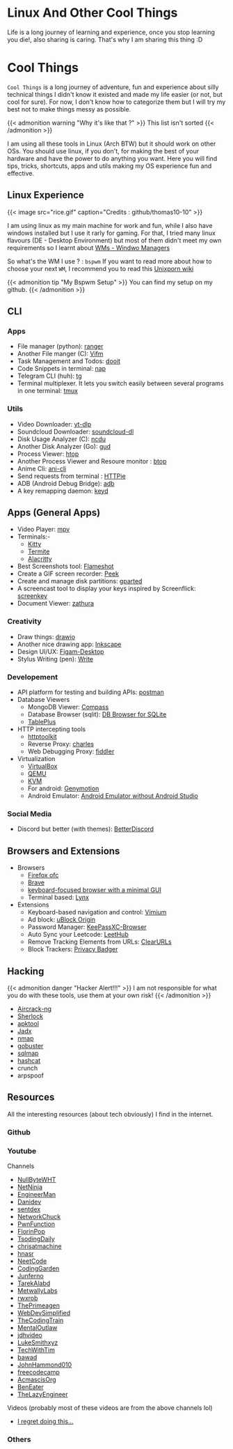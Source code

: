 # Linux And Other Cool Things


Life is a long journey of learning and experience, once you stop learning you die!, also sharing is caring.
That's why I am sharing this thing :D
<!--more-->

# Cool Things

`Cool Things` is a long journey of adventure, fun and experience about silly technical things I didn't know it existed and made my life easier (or not, but cool for sure). For now, I don't know how to categorize them but I will try my best not to make things messy as possible.

{{< admonition warning "Why it's like that ?" >}}
This list isn't sorted 
{{< /admonition >}}

I am using all these tools in Linux (Arch BTW) but it should work on other OSs.
You should use linux, if you don't, for making the best of your hardware and have the power to do anything you want.
Here you will find tips, tricks, shortcuts, apps and utils making my OS experience fun and effective. 

## Linux Experience

{{< image src="rice.gif" caption="Credits : github/thomas10-10" >}}

I am using linux as my main machine for work and fun, while I also have windows installed but I use it rarly for gaming. For that, I tried many linux flavours (DE - Desktop Environment) but most of them didn't meet my own requirements so I learnt about [WMs - Windwo Managers](https://wiki.archlinux.org/title/Window_manager)

So what's the WM I use ? : `bspwm`
If you want to read more about how to choose your next `WM`, I recommend you to read this [Unixporn wiki](https://www.reddit.com/r/unixporn/wiki/choosing_a_wm/list/)

{{< admonition tip "My Bspwm Setup" >}}
You can find my setup on my github.
{{< /admonition >}}

## CLI 
### Apps
- File manager (python): [ranger](https://github.com/ranger/ranger)
- Another File manger (C): [Vifm](https://github.com/vifm/vifm)
- Task Management and Todos: [dooit](https://github.com/kraanzu/dooit)
- Code Snippets in terminal: [nap](https://github.com/maaslalani/nap)
- Telegram CLI (huh): [tg](https://github.com/paul-nameless/tg)
- Terminal multiplexer. It lets you switch easily between several programs in one terminal: [tmux](https://github.com/tmux/tmux/wiki)

### Utils
- Video Downloader: [yt-dlp](https://github.com/yt-dlp/yt-dlp)
- Soundcloud Downloader: [soundcloud-dl](https://github.com/AYehia0/soundcloud-dl)
- Disk Usage Analyzer (C): [ncdu](https://dev.yorhel.nl/ncdu)
- Another Disk Analyzer (Go): [gud](https://github.com/dundee/gdu)
- Process Viewer: [htop](https://htop.dev/)
- Another Process Viewer and Resoure monitor : [btop](https://github.com/aristocratos/btop)
- Anime Cli: [ani-cli](https://github.com/pystardust/ani-cli)
- Send requests from terminal : [HTTPie](https://httpie.io/cli)
- ADB (Android Debug Bridge): [adb](https://developer.android.com/tools/adb)
- A key remapping daemon: [keyd](https://github.com/rvaiya/keyd)

## Apps (General Apps)
- Video Player: [mpv](https://github.com/mpv-player/mpv)
- Terminals:-
    - [Kitty](https://sw.kovidgoyal.net/kitty/)
    - [Termite](https://github.com/thestinger/termite)
    - [Alacritty](https://github.com/alacritty/alacritty)
- Best Screenshots tool: [Flameshot](https://github.com/flameshot-org/flameshot)
- Create a GIF screen recorder: [Peek](https://github.com/phw/peek)
- Create and manage disk partitions: [gparted](https://gparted.org/)
- A screencast tool to display your keys inspired by Screenflick: [screenkey](https://gitlab.com/screenkey/screenkey)
- Document Viewer: [zathura](https://github.com/pwmt/zathura)

### Creativity
- Draw things: [drawio](https://github.com/jgraph/drawio-desktop/releases/tag/v22.0.3)
- Another nice drawing app: [Inkscape](https://inkscape.org/)
- Design UI/UX: [Figam-Desktop](https://www.figma.com/downloads/)
- Stylus Writing (pen): [Write](https://www.styluslabs.com/)

### Developement
- API platform for testing and building APIs: [postman](https://www.postman.com/)
- Database Viewers
    - MongoDB Viewer: [Compass](https://www.mongodb.com/products/tools/compass)
    - Database Browser (sqlit): [DB Browser for SQLite](https://sqlitebrowser.org/)
    - [TablePlus](https://tableplus.com/)
- HTTP intercepting tools
    - [httptoolkit](https://httptoolkit.com/)
    - Reverse Proxy: [charles](https://www.charlesproxy.com/)
    - Web Debugging Proxy: [fiddler](https://www.telerik.com/fiddler)
- Virtualization
    - [VirtualBox](https://www.virtualbox.org/wiki/Downloads)
    - [QEMU](https://www.qemu.org/download/)
    - [KVM](https://www.linux-kvm.org/page/Downloads)
    - For android: [Genymotion](https://www.genymotion.com/)
    - Android Emulator: [Android Emulator without Android Studio](https://github.com/brianwoo/how_to_install_android_emulator)
 
### Social Media
- Discord but better (with themes): [BetterDiscord](https://betterdiscord.app/)

## Browsers and Extensions
- Browsers
    - [Firefox ofc](https://www.mozilla.org/en-US/firefox/new/)
    - [Brave](https://brave.com/download/)
    - [keyboard-focused browser with a minimal GUI](https://qutebrowser.org/)
    - Terminal based: [Lynx](https://lynx.browser.org/)
- Extensions
    - Keyboard-based navigation and control: [Vimium](https://github.com/philc/vimium)
    - Ad block: [uBlock Origin](https://ublockorigin.com/)
    - Password Manager: [KeePassXC-Browser](https://keepassxc.org/download/#browser)
    - Auto Sync your Leetcode: [LeetHub](https://github.com/QasimWani/LeetHub)
    - Remove Tracking Elements from URLs: [ClearURLs](https://github.com/ClearURLs/Addon)
    - Block Trackers: [Privacy Badger](https://github.com/EFForg/privacybadger)
## Hacking
{{< admonition danger "Hacker Alert!!!" >}}
I am not responsible for what you do with these tools, use them at your own risk!
{{< /admonition >}}

- [Aircrack-ng](https://www.aircrack-ng.org/) 
- [Sherlock](https://github.com/sherlock-project/sherlock)
- [apktool](https://apktool.org/)
- [Jadx](https://github.com/skylot/jadx)
- [nmap](https://nmap.org/)
- [gobuster](https://github.com/OJ/gobuster)
- [sqlmap](https://github.com/sqlmapproject/sqlmap)
- [hashcat](https://github.com/hashcat/hashcat)
- crunch
- arpspoof

## Resources
All the interesting resources (about tech obviously) I find in the internet.
### Github
### Youtube
Channels

- [NullByteWHT](https://www.youtube.com/@NullByteWHT)
- [NetNinja](https://www.youtube.com/@NetNinja)
- [EngineerMan](https://www.youtube.com/@EngineerMan)
- [Danidev](https://www.youtube.com/@Danidev)
- [sentdex](https://www.youtube.com/@sentdex)
- [NetworkChuck](https://www.youtube.com/@NetworkChuck)
- [PwnFunction](https://www.youtube.com/@PwnFunction)
- [FlorinPop](https://www.youtube.com/@FlorinPop)
- [TsodingDaily](https://www.youtube.com/c/TsodingDaily)
- [chrisatmachine](https://www.youtube.com/@chrisatmachine)
- [hnasr](https://www.youtube.com/@hnasr)
- [NeetCode](https://www.youtube.com/c/NeetCode)
- [CodingGarden](https://www.youtube.com/@CodingGarden)
- [Junferno](https://www.youtube.com/@Junferno)
- [TarekAlabd](https://www.youtube.com/@TarekAlabd)
- [MetwallyLabs](https://www.youtube.com/@MetwallyLabs)
- [rwxrob](https://www.youtube.com/@rwxrob)
- [ThePrimeagen](https://www.youtube.com/@ThePrimeagen)
- [WebDevSimplified](https://www.youtube.com/c/WebDevSimplified)
- [TheCodingTrain](https://www.youtube.com/@TheCodingTrain)
- [MentalOutlaw](https://www.youtube.com/c/MentalOutlaw)
- [jdhvideo](https://www.youtube.com/c/jdhvideo)
- [LukeSmithxyz](https://www.youtube.com/c/LukeSmithxyz)
- [TechWithTim](https://www.youtube.com/@TechWithTim)
- [bawad](https://www.youtube.com/@bawad)
- [JohnHammond010](https://www.youtube.com/c/JohnHammond010)
- [freecodecamp](https://www.youtube.com/@freecodecamp)
- [AcmascisOrg](https://www.youtube.com/c/AcmascisOrg)
- [BenEater](https://www.youtube.com/@BenEater)
- [TheLazyEngineer](https://www.youtube.com/@TheLazyEngineer)

Videos (probably most of these videos are from the above channels lol)
- [I regret doing this...](https://www.youtube.com/watch?v=pmQMTfSABhw)

### Others


